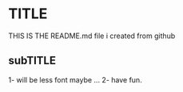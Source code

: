 # TITLE 
THIS IS THE README.md file i created from github 


## subTITLE  
1- will be less font maybe ... 
2- have fun.